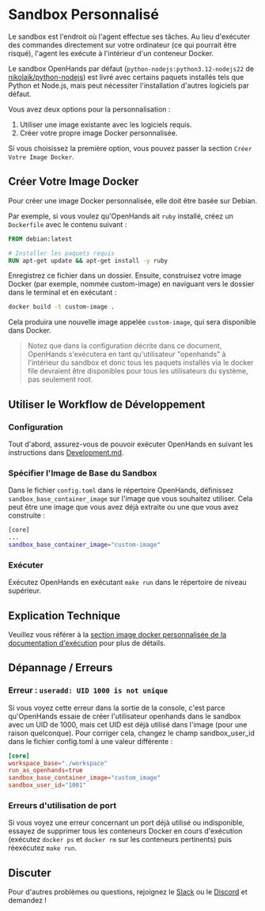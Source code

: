 

# Sandbox Personnalisé

Le sandbox est l'endroit où l'agent effectue ses tâches. Au lieu d'exécuter des commandes directement sur votre ordinateur (ce qui pourrait être risqué), l'agent les exécute à l'intérieur d'un conteneur Docker.

Le sandbox OpenHands par défaut (`python-nodejs:python3.12-nodejs22` de [nikolaik/python-nodejs](https://hub.docker.com/r/nikolaik/python-nodejs)) est livré avec certains paquets installés tels que Python et Node.js, mais peut nécessiter l'installation d'autres logiciels par défaut.

Vous avez deux options pour la personnalisation :

1. Utiliser une image existante avec les logiciels requis.
2. Créer votre propre image Docker personnalisée.

Si vous choisissez la première option, vous pouvez passer la section `Créer Votre Image Docker`.

## Créer Votre Image Docker

Pour créer une image Docker personnalisée, elle doit être basée sur Debian.

Par exemple, si vous voulez qu'OpenHands ait `ruby` installé, créez un `Dockerfile` avec le contenu suivant :

```dockerfile
FROM debian:latest

# Installer les paquets requis
RUN apt-get update && apt-get install -y ruby
```

Enregistrez ce fichier dans un dossier. Ensuite, construisez votre image Docker (par exemple, nommée custom-image) en naviguant vers le dossier dans le terminal et en exécutant :

```bash
docker build -t custom-image .
```

Cela produira une nouvelle image appelée `custom-image`, qui sera disponible dans Docker.

> Notez que dans la configuration décrite dans ce document, OpenHands s'exécutera en tant qu'utilisateur "openhands" à l'intérieur du sandbox et donc tous les paquets installés via le docker file devraient être disponibles pour tous les utilisateurs du système, pas seulement root.

## Utiliser le Workflow de Développement

### Configuration

Tout d'abord, assurez-vous de pouvoir exécuter OpenHands en suivant les instructions dans [Development.md](https://github.com/All-Hands-AI/OpenHands/blob/main/Development.md).

### Spécifier l'Image de Base du Sandbox

Dans le fichier `config.toml` dans le répertoire OpenHands, définissez `sandbox_base_container_image` sur l'image que vous souhaitez utiliser. Cela peut être une image que vous avez déjà extraite ou une que vous avez construite :

```bash
[core]
...
sandbox_base_container_image="custom-image"
```

### Exécuter

Exécutez OpenHands en exécutant ```make run``` dans le répertoire de niveau supérieur.

## Explication Technique

Veuillez vous référer à la [section image docker personnalisée de la documentation d'exécution](https://docs.all-hands.dev/modules/usage/architecture/runtime#advanced-how-openhands-builds-and-maintains-od-runtime-images) pour plus de détails.

## Dépannage / Erreurs

### Erreur : ```useradd: UID 1000 is not unique```

Si vous voyez cette erreur dans la sortie de la console, c'est parce qu'OpenHands essaie de créer l'utilisateur openhands dans le sandbox avec un UID de 1000, mais cet UID est déjà utilisé dans l'image (pour une raison quelconque). Pour corriger cela, changez le champ sandbox_user_id dans le fichier config.toml à une valeur différente :

```toml
[core]
workspace_base="./workspace"
run_as_openhands=true
sandbox_base_container_image="custom_image"
sandbox_user_id="1001"
```

### Erreurs d'utilisation de port

Si vous voyez une erreur concernant un port déjà utilisé ou indisponible, essayez de supprimer tous les conteneurs Docker en cours d'exécution (exécutez `docker ps` et `docker rm` sur les conteneurs pertinents) puis réexécutez ```make run```.

## Discuter

Pour d'autres problèmes ou questions, rejoignez le [Slack](https://join.slack.com/t/opendevin/shared_invite/zt-2oikve2hu-UDxHeo8nsE69y6T7yFX_BA) ou le [Discord](https://discord.gg/ESHStjSjD4) et demandez !
